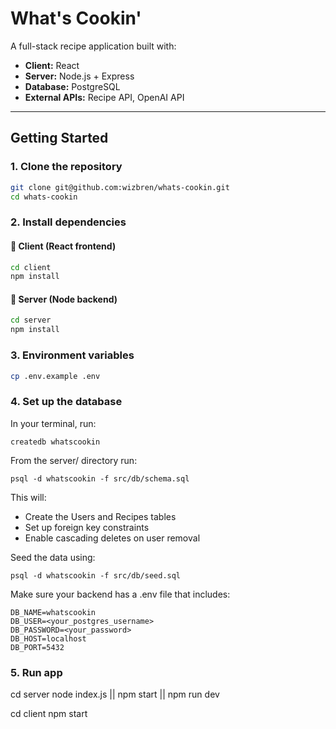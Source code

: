# What's Cookin'

A full-stack recipe application built with:

- **Client:**        React  
- **Server:**        Node.js + Express  
- **Database:**      PostgreSQL  
- **External APIs:** Recipe API, OpenAI API  

---

## Getting Started

### 1. Clone the repository

```bash
git clone git@github.com:wizbren/whats-cookin.git
cd whats-cookin
```

### 2. Install dependencies

#### 🔹 Client (React frontend)

```bash
cd client
npm install
```

#### 🔹 Server (Node backend)

```bash
cd server
npm install
```

### 3. Environment variables

```bash
cp .env.example .env
```

### 4. Set up the database

In your terminal, run:
```
createdb whatscookin
```

From the server/ directory run:
```
psql -d whatscookin -f src/db/schema.sql
```

This will:
- Create the Users and Recipes tables
- Set up foreign key constraints
- Enable cascading deletes on user removal

Seed the data using:
```
psql -d whatscookin -f src/db/seed.sql
```

Make sure your backend has a .env file that includes:
```
DB_NAME=whatscookin
DB_USER=<your_postgres_username>
DB_PASSWORD=<your_password>
DB_HOST=localhost
DB_PORT=5432
```

### 5. Run app

cd server
node index.js || npm start || npm run dev

cd client
npm start